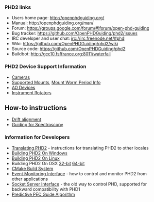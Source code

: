 ### PHD2 links ####

  * Users home page: http://openphdguiding.org/
  * Manual: http://openphdguiding.org/man/
  * Forum: https://groups.google.com/forum/#!forum/open-phd-guiding
  * Bug tracker: https://github.com/OpenPHDGuiding/phd2/issues
  * IRC developer and user chat: [irc://irc.freenode.net/#phd](irc://irc.freenode.net/#phd)
  * Wiki: https://github.com/OpenPHDGuiding/phd2/wiki
  * Source code: https://github.com/OpenPHDGuiding/phd2
  * Buildbot: http://gcc10.fsffrance.org:8011/waterfall

### PHD2 Device Support Information ###

  * [Cameras](/OpenPHDGuiding/phd2/wiki/CameraSupport)
  * [Supported Mounts](/OpenPHDGuiding/phd2/wiki/Mounts), [Mount Worm Period Info](/OpenPHDGuiding/phd2/wiki/Mount-Worm-Period-Info)
  * [AO Devices](/OpenPHDGuiding/phd2/wiki/AOSupport)
  * [Instrument Rotators](/OpenPHDGuiding/phd2/wiki/Rotators)

## How-to instructions

  * [Drift alignment](https://sites.google.com/site/openphdguiding/phd2-drift-alignment)
  * [Guiding for Spectroscopy](/OpenPHDGuiding/phd2/wiki/PHD2-Guiding-for-Spectroscopy)

### Information for Developers ###

  * [Translating PHD2](/OpenPHDGuiding/phd2/wiki/TranslatingPHD2) - instructions for translating PHD2 to other locales
  * [Building PHD2 On Windows](/OpenPHDGuiding/phd2/wiki/BuildingPHD2OnWindows)
  * [Building PHD2 On Linux](/OpenPHDGuiding/phd2/wiki/BuildingPHD2OnLinux)
  * Building PHD2 On OSX [32-bit](/OpenPHDGuiding/phd2/wiki/BuildingPHD2OnOSX) [64-bit](/OpenPHDGuiding/phd2/wiki/BuildingPHD2OnOSX64)
  * [CMake Build System](/OpenPHDGuiding/phd2/wiki/CMakeBuildSystem)
  * [Event Monitoring Interface](/OpenPHDGuiding/phd2/wiki/EventMonitoring) - how to control and monitor PHD2 from other applications
  * [Socket Server Interface](/OpenPHDGuiding/phd2/wiki/SocketServerInterface) - the old way to control PHD, supported for backward compatibility with PHD1
  * [Predictive PEC Guide Algorithm](https://raw.githubusercontent.com/OpenPHDGuiding/phd2/master/contributions/MPI_IS_gaussian_process/doc/PredictivePEC_DevDoc.pdf)
